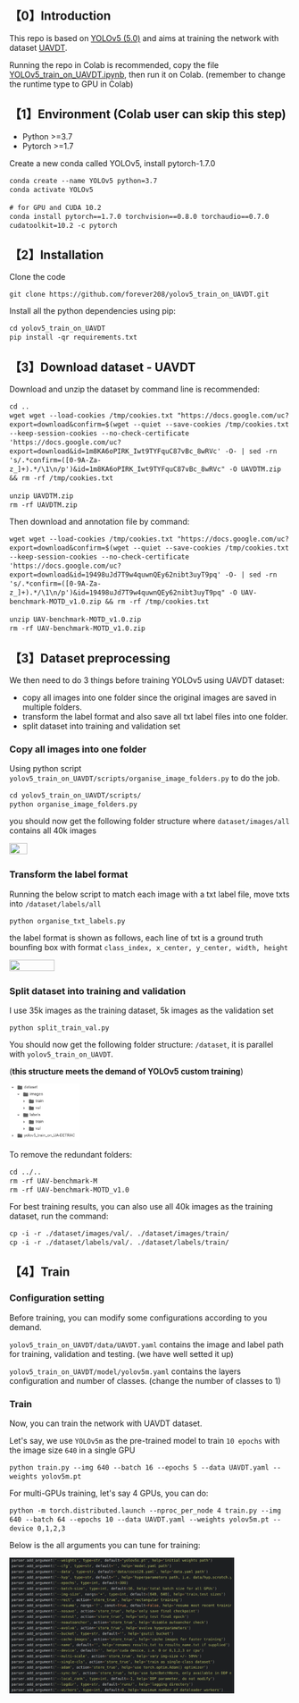 ## 【0】Introduction

This repo is based on [YOLOv5 (5.0)](https://github.com/ultralytics/yolov5/releases/tag/v5.0) and aims at training the network with dataset [UAVDT](https://sites.google.com/view/grli-uavdt/%E9%A6%96%E9%A1%B5).

Running the repo in Colab is recommended, copy the file [YOLOv5_train_on_UAVDT.ipynb](https://colab.research.google.com/drive/1Gq3HCV6AlEbAkQ-S3_l4-PRHpnbyfisF?usp=sharing), then run it on Colab. (remember to change the runtime type to GPU in Colab)



## 【1】Environment (Colab user can skip this step) 

* Python >=3.7
* Pytorch >=1.7

Create a new conda called YOLOv5, install pytorch-1.7.0
```
conda create --name YOLOv5 python=3.7
conda activate YOLOv5

# for GPU and CUDA 10.2
conda install pytorch==1.7.0 torchvision==0.8.0 torchaudio==0.7.0 cudatoolkit=10.2 -c pytorch
```


## 【2】Installation

Clone the code
```
git clone https://github.com/forever208/yolov5_train_on_UAVDT.git
```

Install all the python dependencies using pip:
```
cd yolov5_train_on_UAVDT
pip install -qr requirements.txt
```


## 【3】Download dataset - UAVDT

Download and unzip the dataset by command line is recommended:
```
cd ..
wget wget --load-cookies /tmp/cookies.txt "https://docs.google.com/uc?export=download&confirm=$(wget --quiet --save-cookies /tmp/cookies.txt --keep-session-cookies --no-check-certificate 'https://docs.google.com/uc?export=download&id=1m8KA6oPIRK_Iwt9TYFquC87vBc_8wRVc' -O- | sed -rn 's/.*confirm=([0-9A-Za-z_]+).*/\1\n/p')&id=1m8KA6oPIRK_Iwt9TYFquC87vBc_8wRVc" -O UAVDTM.zip && rm -rf /tmp/cookies.txt

unzip UAVDTM.zip
rm -rf UAVDTM.zip
```

Then download and annotation file by command:
```
wget wget --load-cookies /tmp/cookies.txt "https://docs.google.com/uc?export=download&confirm=$(wget --quiet --save-cookies /tmp/cookies.txt --keep-session-cookies --no-check-certificate 'https://docs.google.com/uc?export=download&id=19498uJd7T9w4quwnQEy62nibt3uyT9pq' -O- | sed -rn 's/.*confirm=([0-9A-Za-z_]+).*/\1\n/p')&id=19498uJd7T9w4quwnQEy62nibt3uyT9pq" -O UAV-benchmark-MOTD_v1.0.zip && rm -rf /tmp/cookies.txt

unzip UAV-benchmark-MOTD_v1.0.zip
rm -rf UAV-benchmark-MOTD_v1.0.zip
```


## 【3】Dataset preprocessing
We then need to do 3 things before training YOLOv5 using UAVDT dataset:
- copy all images into one folder since the original images are saved in multiple folders.
- transform the label format and also save all txt label files into one folder.
- split dataset into training and validation set



### Copy all images into one folder
Using python script `yolov5_train_on_UAVDT/scripts/organise_image_folders.py` to do the job. 

```
cd yolov5_train_on_UAVDT/scripts/ 
python organise_image_folders.py
```

you should now get the following folder structure where `dataset/images/all` contains all 40k images
<p align="left">
  <img src="https://github.com/forever208/yolov5_train_on_UAVDT/blob/master/data/images/image%20folder.png" width='25%' height='25%'/>
</p>



### Transform the label format

Running the below script to match each image with a txt label file, move txts into `/dataset/labels/all` 
```
python organise_txt_labels.py
```

the label format is shown as follows, each line of txt is a ground truth bounfing box with format `class_index, x_center, y_center, width, height`
<p align="left">
  <img src="https://github.com/forever208/yolov5_train_on_UAVDT/blob/master/data/images/label%20format.png" width='40%' height='40%'/>
</p>




### Split dataset into training and validation

I use 35k images as the training dataset, 5k images as the validation set

```
python split_train_val.py
```

You should now get the following folder structure: `/dataset`, it is parallel with `yolov5_train_on_UAVDT`.  

(**this structure meets the demand of YOLOv5 custom training**)

<p align="left">
  <img src="https://github.com/forever208/yolov5_train_on_UA-DETRAC/blob/master/data/images/folder_structure_2.png" width='25%' height='25%'/>
</p>


To remove the redundant folders:

```
cd ../..
rm -rf UAV-benchmark-M
rm -rf UAV-benchmark-MOTD_v1.0
```

For best training results, you can also use all 40k images as the training dataset, run the command:

```
cp -i -r ./dataset/images/val/. ./dataset/images/train/
cp -i -r ./dataset/labels/val/. ./dataset/labels/train/ 
```


## 【4】Train

### Configuration setting
Before training, you can modify some configurations according to you demand.

`yolov5_train_on_UAVDT/data/UAVDT.yaml` 
contains the image and label path for training, validation and testing. (we have well setted it up)


`yolov5_train_on_UAVDT/model/yolov5m.yaml` 
contains the layers configuration and number of classes. (change the number of classes to 1)


### Train
Now, you can train the network with UAVDT dataset.

Let's say, we use `YOLOv5m` as the pre-trained model to train `10 epochs` with the image size `640` in a single GPU

```
python train.py --img 640 --batch 16 --epochs 5 --data UAVDT.yaml --weights yolov5m.pt 
```

For multi-GPUs training, let's say 4 GPUs, you can do:
```
python -m torch.distributed.launch --nproc_per_node 4 train.py --img 640 --batch 64 --epochs 10 --data UAVDT.yaml --weights yolov5m.pt --device 0,1,2,3
```


Below is the all arguments you can tune for training:
<p align="left">
  <img src="https://github.com/forever208/yolov5_train_on_UA-DETRAC/blob/master/data/images/training%20arguments.png" width='80%' height='80%'/>
</p>
